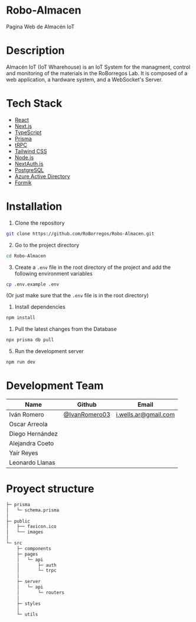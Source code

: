 # Robo-Almacen
Pagina Web de Almacén IoT 

# Description
Almacén IoT (IoT Wharehouse) is an IoT System for the managment, control and monitoring of the materials in the RoBorregos Lab. It is composed of a web application, a hardware system, and a WebSocket's Server.

# Tech Stack
- [React](https://reactjs.org/)
- [Next.js](https://nextjs.org/)
- [TypeScript](https://www.typescriptlang.org/)
- [Prisma](https://www.prisma.io/)
- [tRPC](https://trpc.io/)
- [Tailwind CSS](https://tailwindcss.com/)
- [Node.js](https://nodejs.org/en/)
- [NextAuth.js](https://next-auth.js.org/)
- [PostgreSQL](https://www.postgresql.org/)
- [Azure Active Directory](https://azure.microsoft.com/en-us/services/active-directory/)
- [Formik](https://formik.org/)

# Installation
1. Clone the repository
```bash
git clone https://github.com/RoBorregos/Robo-Almacen.git
```

2. Go to the project directory
```bash
cd Robo-Almacen
```

3. Create a `.env` file in the root directory of the project and add the following environment variables
```bash
cp .env.example .env
```
(Or just make sure that the `.env` file is in the root directory)

1. Install dependencies
```bash
npm install
```

1. Pull the latest changes from the Database
```bash
npx prisma db pull
```

5. Run the development server
```bash
npm run dev
```

# Development Team

| Name | Github | Email |
| --- | --- | --- |
| Iván Romero | [@IvanRomero03](https://github.com/IvanRomero03) | i.wells.ar@gmail.com |
| Oscar Arreola | | |
| Diego Hernández | | |
| Alejandra Coeto | | |
| Yaír Reyes | | |
| Leonardo Llanas | | |

# Proyect structure

```bash
├─ prisma
│   └─ schema.prisma
│
├─ public
│   ├── favicon.ico
│   └── images
│
└─ src
    ├─ components
    ├─ pages
    │   └─ api
    │       ├─ auth
    │       └─ trpc
    │
    ├─ server
    │   └─ api
    │       └─ routers
    │
    ├─ styles
    │
    └─ utils
```
